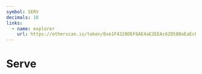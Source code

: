 ```yaml
---
symbol: SERV
decimals: 18
links:
  - name: explorer
    url: https://etherscan.io/token/0xe1F4328DEF6AE4aE2EEAc62D58BaEaEcF05E8d30
---
```


# Serve
